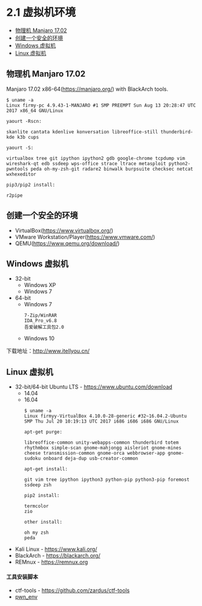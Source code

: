 # 2.1 虚拟机环境

- [物理机 Manjaro 17.02](#物理机-manjaro-1702)
- [创建一个安全的环境](#创建一个安全的环境)
- [Windows 虚拟机](#windows-虚拟机)
- [Linux 虚拟机](#linux-虚拟机)


## 物理机 Manjaro 17.02
Manjaro 17.02 x86-64(https://manjaro.org/) with BlackArch tools.
```text
$ uname -a
Linux firmy-pc 4.9.43-1-MANJARO #1 SMP PREEMPT Sun Aug 13 20:28:47 UTC 2017 x86_64 GNU/Linux
```
```text
yaourt -Rscn:

skanlite cantata kdenlive konversation libreoffice-still thunderbird-kde k3b cups

yaourt -S:

virtualbox tree git ipython ipython2 gdb google-chrome tcpdump vim wireshark-qt edb ssdeep wps-office strace ltrace metasploit python2-pwntools peda oh-my-zsh-git radare2 binwalk burpsuite checksec netcat wxhexeditor

pip3/pip2 install:

r2pipe
```


## 创建一个安全的环境
- VirtualBox(https://www.virtualbox.org/)
- VMware Workstation/Player(https://www.vmware.com/)
- QEMU(https://www.qemu.org/download/)


## Windows 虚拟机
- 32-bit
  - Windows XP
  - Windows 7
- 64-bit
  - Windows 7
    ```text
    7-Zip/WinRAR
    IDA_Pro_v6.8
    吾爱破解工具包2.0
    ```
  - Windows 10

下载地址：http://www.itellyou.cn/

## Linux 虚拟机
- 32-bit/64-bit Ubuntu LTS - https://www.ubuntu.com/download
  - 14.04
  - 16.04
    ```text
    $ uname -a
    Linux firmyy-VirtualBox 4.10.0-28-generic #32~16.04.2-Ubuntu SMP Thu Jul 20 10:19:13 UTC 2017 i686 i686 i686 GNU/Linux
    ```
    ```text
    apt-get purge:

    libreoffice-common unity-webapps-common thunderbird totem rhythmbox simple-scan gnome-mahjongg aisleriot gnome-mines cheese transmission-common gnome-orca webbrowser-app gnome-sudoku onboard deja-dup usb-creator-common

    apt-get install:

    git vim tree ipython ipython3 python-pip python3-pip foremost ssdeep zsh

    pip2 install:

    termcolor
    zio

    other install:

    oh my zsh
    peda
    ```
- Kali Linux - https://www.kali.org/
- BlackArch - https://blackarch.org/
- REMnux - https://remnux.org

#### 工具安装脚本
- ctf-tools - https://github.com/zardus/ctf-tools
- [pwn_env](../src/Others/2.1_pwn_env.sh)
